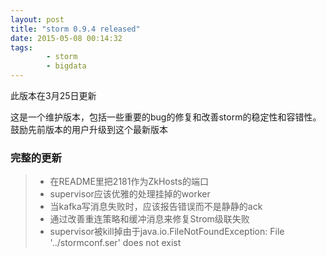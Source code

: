 ```yaml
---
layout: post
title: "storm 0.9.4 released"
date: 2015-05-08 00:14:32
tags: 
		- storm
		- bigdata
---
```

此版本在3月25日更新

这是一个维护版本，包括一些重要的bug的修复和改善storm的稳定性和容错性。鼓励先前版本的用户升级到这个最新版本
<!--more -->
### 完整的更新

> * 在README里把2181作为ZkHosts的端口
> * supervisor应该优雅的处理挂掉的worker
> * 当kafka写消息失败时，应该报告错误而不是静静的ack
> * 通过改善重连策略和缓冲消息来修复Strom级联失败
> * supervisor被kill掉由于java.io.FileNotFoundException: File '../stormconf.ser' does not exist
